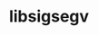 ---
title: "libsigsegv"
layout: cache
categories: [package, v0.19]
meta: {"versions": ["2.13"], "compilers": ["gcc@=11.1.0", "gcc@=7.3.1", "gcc@=7.5.0", "gcc@=8.4.0", "oneapi@=2022.1.0"], "oss": ["amzn2", "ubuntu18.04", "ubuntu20.04"], "platforms": ["linux"], "targets": ["aarch64", "neoverse_n1", "x86_64", "x86_64_v3"], "stacks": ["aws-ahug", "aws-ahug-aarch64", "aws-isc", "aws-isc-aarch64", "build_systems", "data-vis-sdk", "e4s", "e4s-oneapi", "ml-cpu", "ml-cuda", "ml-rocm", "radiuss", "radiuss-aws", "radiuss-aws-aarch64", "tutorial"], "num_specs": 7, "num_specs_by_stack": {"aws-isc-aarch64": 2, "radiuss-aws-aarch64": 2, "aws-ahug-aarch64": 2, "radiuss-aws": 1, "ml-cpu": 1, "ml-rocm": 1, "aws-ahug": 1, "aws-isc": 1, "ml-cuda": 1, "radiuss": 1, "data-vis-sdk": 1, "build_systems": 1, "tutorial": 2, "e4s": 1, "e4s-oneapi": 1}}
spec_details: [{"hash": "kkvmbpnsxcapxmmaaooowb6hokfcqccs", "compiler": "gcc@=7.3.1", "versions": ["2.13"], "os": "amzn2", "platform": "linux", "target": "aarch64", "variants": ["build_system=autotools"], "stacks": ["aws-isc-aarch64", "radiuss-aws-aarch64", "aws-ahug-aarch64"], "size": "-", "tarball": "https://binaries.spack.io/releases/v0.19/build_cache/linux-amzn2-aarch64/gcc-7.3.1/libsigsegv-2.13/linux-amzn2-aarch64-gcc-7.3.1-libsigsegv-2.13-kkvmbpnsxcapxmmaaooowb6hokfcqccs.spack"}, {"hash": "qepunz45qe4rfj2zbcqvnm3dw32txj5q", "compiler": "gcc@=7.3.1", "versions": ["2.13"], "os": "amzn2", "platform": "linux", "target": "neoverse_n1", "variants": ["build_system=autotools"], "stacks": ["aws-isc-aarch64", "radiuss-aws-aarch64", "aws-ahug-aarch64"], "size": "-", "tarball": "https://binaries.spack.io/releases/v0.19/build_cache/linux-amzn2-neoverse_n1/gcc-7.3.1/libsigsegv-2.13/linux-amzn2-neoverse_n1-gcc-7.3.1-libsigsegv-2.13-qepunz45qe4rfj2zbcqvnm3dw32txj5q.spack"}, {"hash": "u7npivys4qiuy5o5tk36sbdf5ox3lrwe", "compiler": "gcc@=7.3.1", "versions": ["2.13"], "os": "amzn2", "platform": "linux", "target": "x86_64_v3", "variants": ["build_system=autotools"], "stacks": ["radiuss-aws", "ml-cpu", "ml-rocm", "aws-ahug", "aws-isc", "ml-cuda"], "size": "-", "tarball": "https://binaries.spack.io/releases/v0.19/build_cache/linux-amzn2-x86_64_v3/gcc-7.3.1/libsigsegv-2.13/linux-amzn2-x86_64_v3-gcc-7.3.1-libsigsegv-2.13-u7npivys4qiuy5o5tk36sbdf5ox3lrwe.spack"}, {"hash": "e262sf6ptgnmyu7zkflzp3ycbdfqz7hf", "compiler": "gcc@=7.5.0", "versions": ["2.13"], "os": "ubuntu18.04", "platform": "linux", "target": "x86_64", "variants": ["build_system=autotools"], "stacks": ["radiuss", "data-vis-sdk", "build_systems", "tutorial"], "size": "-", "tarball": "https://binaries.spack.io/releases/v0.19/build_cache/linux-ubuntu18.04-x86_64/gcc-7.5.0/libsigsegv-2.13/linux-ubuntu18.04-x86_64-gcc-7.5.0-libsigsegv-2.13-e262sf6ptgnmyu7zkflzp3ycbdfqz7hf.spack"}, {"hash": "hzetpcu2av5jcqewrblvd7p2qrdsfe4c", "compiler": "gcc@=8.4.0", "versions": ["2.13"], "os": "ubuntu18.04", "platform": "linux", "target": "x86_64", "variants": ["build_system=autotools"], "stacks": ["tutorial"], "size": "-", "tarball": "https://binaries.spack.io/releases/v0.19/build_cache/linux-ubuntu18.04-x86_64/gcc-8.4.0/libsigsegv-2.13/linux-ubuntu18.04-x86_64-gcc-8.4.0-libsigsegv-2.13-hzetpcu2av5jcqewrblvd7p2qrdsfe4c.spack"}, {"hash": "lypoofrjyh6djicumh5qn7dqjvef4kci", "compiler": "gcc@=11.1.0", "versions": ["2.13"], "os": "ubuntu20.04", "platform": "linux", "target": "x86_64", "variants": ["build_system=autotools"], "stacks": ["e4s"], "size": "-", "tarball": "https://binaries.spack.io/releases/v0.19/build_cache/linux-ubuntu20.04-x86_64/gcc-11.1.0/libsigsegv-2.13/linux-ubuntu20.04-x86_64-gcc-11.1.0-libsigsegv-2.13-lypoofrjyh6djicumh5qn7dqjvef4kci.spack"}, {"hash": "bguaar5kbao6d3yrapdr2p4lthglxjiu", "compiler": "oneapi@=2022.1.0", "versions": ["2.13"], "os": "ubuntu20.04", "platform": "linux", "target": "x86_64", "variants": ["build_system=autotools"], "stacks": ["e4s-oneapi"], "size": "-", "tarball": "https://binaries.spack.io/releases/v0.19/build_cache/linux-ubuntu20.04-x86_64/oneapi-2022.1.0/libsigsegv-2.13/linux-ubuntu20.04-x86_64-oneapi-2022.1.0-libsigsegv-2.13-bguaar5kbao6d3yrapdr2p4lthglxjiu.spack"}]
---